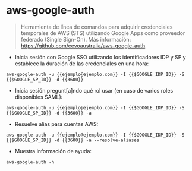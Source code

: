 # aws-google-auth

> Herramienta de línea de comandos para adquirir credenciales temporales de AWS (STS) utilizando Google Apps como proveedor federado (Single Sign-On).
> Más información: <https://github.com/cevoaustralia/aws-google-auth>.

- Inicia sesión con Google SSO utilizando los identificadores IDP y SP y establece la duración de las credenciales en una hora:

`aws-google-auth -u {{ejemplo@ejemplo.com}} -I {{$GOOGLE_IDP_ID}} -S {{$GOOGLE_SP_ID}} -d {{3600}}`

- Inicia sesión pregunt[a]ndo qué rol usar (en caso de varios roles disponibles SAML):

`aws-google-auth -u {{ejemplo@ejemplo.com}} -I {{$GOOGLE_IDP_ID}} -S {{$GOOGLE_SP_ID}} -d {{3600}} -a`

- Resuelve alias para cuentas AWS:

`aws-google-auth -u {{ejemplo@ejemplo.com}} -I {{$GOOGLE_IDP_ID}} -S {{$GOOGLE_SP_ID}} -d {{3600}} -a --resolve-aliases`

- Muestra información de ayuda:

`aws-google-auth -h`
